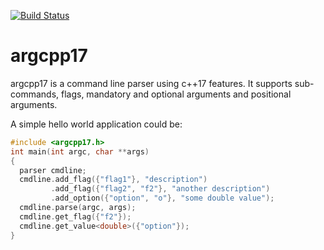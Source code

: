 [![Build Status](https://github.com/cemoktra/argcpp17/workflows/CI/badge.svg)](https://github.com/cemoktra/argcpp17/actions)



# argcpp17
argcpp17 is a command line parser using c++17 features. It supports sub-commands, flags, mandatory and optional arguments and positional arguments.

A simple hello world application could be:
```cpp
#include <argcpp17.h>
int main(int argc, char **args)
{
  parser cmdline;
  cmdline.add_flag({"flag1"}, "description")
         .add_flag({"flag2", "f2"}, "another description")
         .add_option({"option", "o"}, "some double value");
  cmdline.parse(argc, args);
  cmdline.get_flag({"f2"});
  cmdline.get_value<double>({"option"});
}
```
